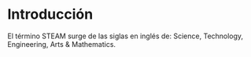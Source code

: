 # Introducción
 El término STEAM surge de las siglas en inglés de:  Science, Technology, Engineering, Arts & Mathematics.
